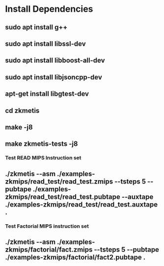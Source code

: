 # Install Dependencies
## sudo apt install g++
## sudo apt install libssl-dev
## sudo apt install libboost-all-dev
## sudo apt install libjsoncpp-dev
## apt-get install libgtest-dev
## cd zkmetis
## make -j8
## make zkmetis-tests -j8
### Test READ MIPS Instruction set
## ./zkmetis --asm ./examples-zkmips/read_test/read_test.zmips --tsteps 5 --pubtape ./examples-zkmips/read_test/read_test.pubtape --auxtape ./examples-zkmips/read_test/read_test.auxtape .
### Test Factorial MIPS instruction set
## ./zkmetis --asm ./examples-zkmips/factorial/fact.zmips --tsteps 5 --pubtape ./examples-zkmips/factorial/fact2.pubtape .

